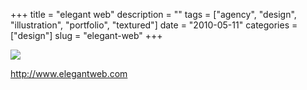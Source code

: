 +++
title = "elegant web"
description = ""
tags = ["agency", "design", "illustration", "portfolio", "textured"]
date = "2010-05-11"
categories = ["design"]
slug = "elegant-web"
+++


 

  <div id="screens-thumbs" class="clearfix">
    <div class="txt-center" id="design-submission"><a href="http://www.elegantweb.com/"><img id='bluga-thumbnail-2373' class='bluga-thumbnail large' src='//media.konigi.com/bluga/
wt4bea4f0b773fb_large.jpg'/></a></div>  
  </div>   
<p><a href="http://www.elegantweb.com/">http://www.elegantweb.com</a></p>




